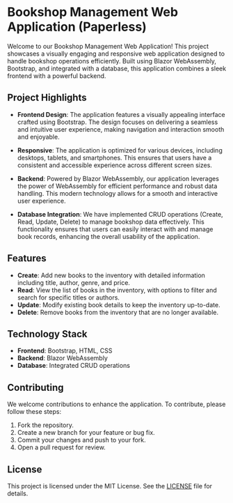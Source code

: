 # Bookshop Management Web Application (Paperless)

Welcome to our Bookshop Management Web Application! This project showcases a visually engaging and responsive web application designed to handle bookshop operations efficiently. Built using Blazor WebAssembly, Bootstrap, and integrated with a database, this application combines a sleek frontend with a powerful backend.

## Project Highlights

- **Frontend Design**: The application features a visually appealing interface crafted using Bootstrap. The design focuses on delivering a seamless and intuitive user experience, making navigation and interaction smooth and enjoyable.

- **Responsive**: The application is optimized for various devices, including desktops, tablets, and smartphones. This ensures that users have a consistent and accessible experience across different screen sizes.

- **Backend**: Powered by Blazor WebAssembly, our application leverages the power of WebAssembly for efficient performance and robust data handling. This modern technology allows for a smooth and interactive user experience.

- **Database Integration**: We have implemented CRUD operations (Create, Read, Update, Delete) to manage bookshop data effectively. This functionality ensures that users can easily interact with and manage book records, enhancing the overall usability of the application.

## Features

- **Create**: Add new books to the inventory with detailed information including title, author, genre, and price.
- **Read**: View the list of books in the inventory, with options to filter and search for specific titles or authors.
- **Update**: Modify existing book details to keep the inventory up-to-date.
- **Delete**: Remove books from the inventory that are no longer available.



## Technology Stack

- **Frontend**: Bootstrap, HTML, CSS
- **Backend**: Blazor WebAssembly
- **Database**: Integrated CRUD operations

## Contributing

We welcome contributions to enhance the application. To contribute, please follow these steps:

1. Fork the repository.
2. Create a new branch for your feature or bug fix.
3. Commit your changes and push to your fork.
4. Open a pull request for review.

## License

This project is licensed under the MIT License. See the [LICENSE](LICENSE) file for details.


